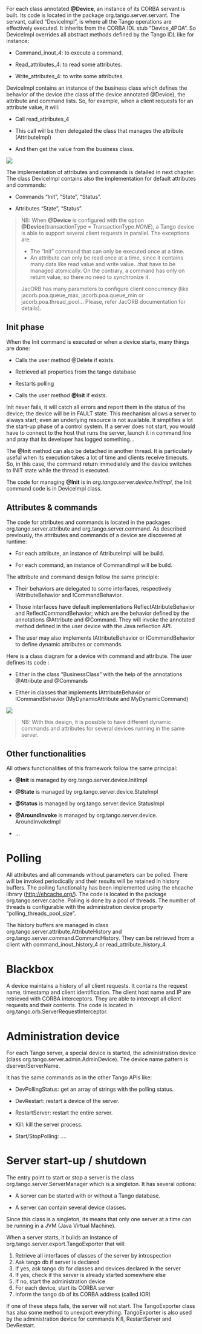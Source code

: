 For each class annotated __@Device__, an instance of its CORBA servant is built. Its code is located in the package org.tango.server.servant. The servant, called “DeviceImpl”, is where all the Tango operations are effectively executed.  It inherits from the CORBA IDL stub “Device_4POA”. So DeviceImpl overrides all abstract methods defined by the Tango IDL like for instance:

* Command_inout_4: to execute a command.

* Read_attributes_4: to read some attributes.

* Write_attributes_4: to write some attributes.

DeviceImpl contains an instance of the business class which defines the behavior of the device (the class of the device annotated @Device), the attribute and command lists. So, for example, when a client requests for an attribute value, it will:

* Call read_attributes_4

* This call will be then delegated the class that manages the attribute (AttributeImpl)

* And then get the value from the business class.

![](architecture.png)

The implementation of attributes and commands is detailed in next chapter. The class DeviceImpl contains also the implementation for default attributes and commands:

* Commands “Init”, “State”, “Status”.

* Attributes “State”, “Status”.

> NB: When __@Device__ is configured with the option __@Device__(transactionType = TransactionType._NONE_), a Tango device is able to support several client requests in parallel. The exceptions are:
> * The “Init” command that can only be executed once at a time. 
> * An attribute can only be read once at a time, since it contains many data like read value and write value…that have to be managed atomically. On the contrary, a command has only on return value, so there no need to synchronize it.  
>
> JacORB has many parameters to configure client concurrency (like jacorb.poa.queue_max, jacorb.poa.queue_min or jacorb.poa.thread_pool… Please, refer JacORB documentation for details). 

## Init phase

When the Init command is executed or when a device starts, many things are done:

* Calls the user method @Delete if exists.

* Retrieved all properties from the tango database

* Restarts polling

* Calls the user method __@Init__ if exists.

Init never fails, it will catch all errors and report them in the status of the device; the device will be in FAULT state. This mechanism allows a server to always start; even an underlying resource is not available. It simplifies a lot the start-up phase of a control system. If a server does not start, you would have to connect to the host that runs the server, launch it in command line and pray that its developer has logged something…

The __@Init__ method can also be detached in another thread. It is particularly useful when its execution takes a lot of time and clients receive timeouts. So, in this case, the command return immediately and the device switches to INIT state while the thread is executed.  

The code for managing __@Init__ is in _org.tango.server.device.InitImpl_, the Init command code is in DeviceImpl class.

## Attributes & commands

The code for attributes and commands is located in the packages org.tango.server.attribute and org.tango.server.command. As described previously, the attributes and commands of a device are discovered at runtime:

* For each attribute, an instance of AttributeImpl will be build.

* For each command, an instance of CommandImpl will be build.

The attribute and command design follow the same principle: 

* Their behaviors are delegated to some interfaces, respectively IAttributeBehavior and ICommandBehavior. 

* Those interfaces have default implementations ReflectAttributeBehavior and ReflectCommandBehavior; which are the behavior defined by the annotations @Attribute and @Command. They will invoke the annotated method defined in the user device with the Java reflection API.

* The user may also implements IAttributeBehavior or ICommandBehavior to define dynamic attributes or commands. 

Here is a class diagram for a device with command and attribute. The user defines its code :

* Either in the class “BusinessClass” with the help of the annotations @Attribute and @Commands

* Either in classes that implements IAttributeBehavior or ICommandBehavior (MyDynamicAttribute and MyDynamicCommand)

![](diagram.png)

> NB: With this design, it is possible to have different dynamic commands and attributes for several devices running in the same server.

## Other functionalities

All others functionalities of this framework follow the same principal:

* __@Init__ is managed by org.tango.server.device.InitImpl

* __@State__ is managed by org.tango.server.device.StateImpl

* __@Status__ is managed by org.tango.server.device.StatusImpl

* __@AroundInvoke__ is managed by org.tango.server.device. AroundInvokeImpl

* …

# Polling

All attributes and all commands without parameters can be polled. There will be invoked periodically and their results will be retained in history buffers.  The polling functionality has been implemented using the ehcache library (http://ehcache.org/). The code is located in the package org.tango.server.cache. Polling is done by a pool of threads. The number of threads is configurable with the administration device property “polling_threads_pool_size”.

The history buffers are managed in class org.tango.server.attribute.AttributeHistory and org.tango.server.command.CommandHistory. They can be retrieved from a client with command_inout_history_4 or read_attribute_history_4.

# Blackbox

A device maintains a history of all client requests. It contains the request name, timestamp and client identification. The client host name and IP are retrieved with CORBA interceptors. They are able to intercept all client requests and their contents.  The code is located in org.tango.orb.ServerRequestInterceptor.

# Administration device

For each Tango server, a special device is started, the administration device (class org.tango.server.admin.AdminDevice). The device name pattern is dserver/ServerName.

It has the same commands as in the other Tango APIs like:

* DevPollingStatus: get an array of strings with the polling status.

* DevRestart: restart a device of the server.

* RestartServer: restart the entire server.

* Kill: kill the server process.

* Start/StopPolling: ….

# Server start-up / shutdown

The entry point to start or stop a server is the class org.tango.server.ServerManager which is a singleton. It has several options:

- A server can be started with or without a Tango database.

- A server can contain several device classes.

Since this class is a singleton, its means that only one server at a time can be running in a JVM (Java Virtual Machine).

When a server starts, it builds an instance of org.tango.server.export.TangoExporter that will:

1. Retrieve all interfaces of classes of the server by introspection
2. Ask tango db if server is declared
3. If yes, ask tango db for classes and devices declared in the server
4. If yes, check if the server is already started somewhere else
5. If no, start the administration device
6. For each device, start its CORBA server
7. Inform the tango db of its CORBA address (called IOR)

If one of these steps fails, the server will not start. The TangoExporter class has also some method to unexport everything. TangoExporter is also used by the administration device for commands Kill, RestartServer and DevRestart.